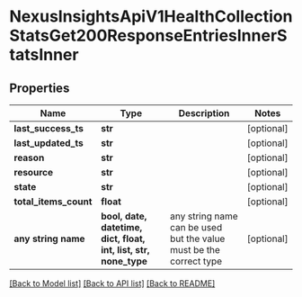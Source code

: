 # NexusInsightsApiV1HealthCollectionStatsGet200ResponseEntriesInnerStatsInner


## Properties
Name | Type | Description | Notes
------------ | ------------- | ------------- | -------------
**last_success_ts** | **str** |  | [optional] 
**last_updated_ts** | **str** |  | [optional] 
**reason** | **str** |  | [optional] 
**resource** | **str** |  | [optional] 
**state** | **str** |  | [optional] 
**total_items_count** | **float** |  | [optional] 
**any string name** | **bool, date, datetime, dict, float, int, list, str, none_type** | any string name can be used but the value must be the correct type | [optional]

[[Back to Model list]](../README.md#documentation-for-models) [[Back to API list]](../README.md#documentation-for-api-endpoints) [[Back to README]](../README.md)


